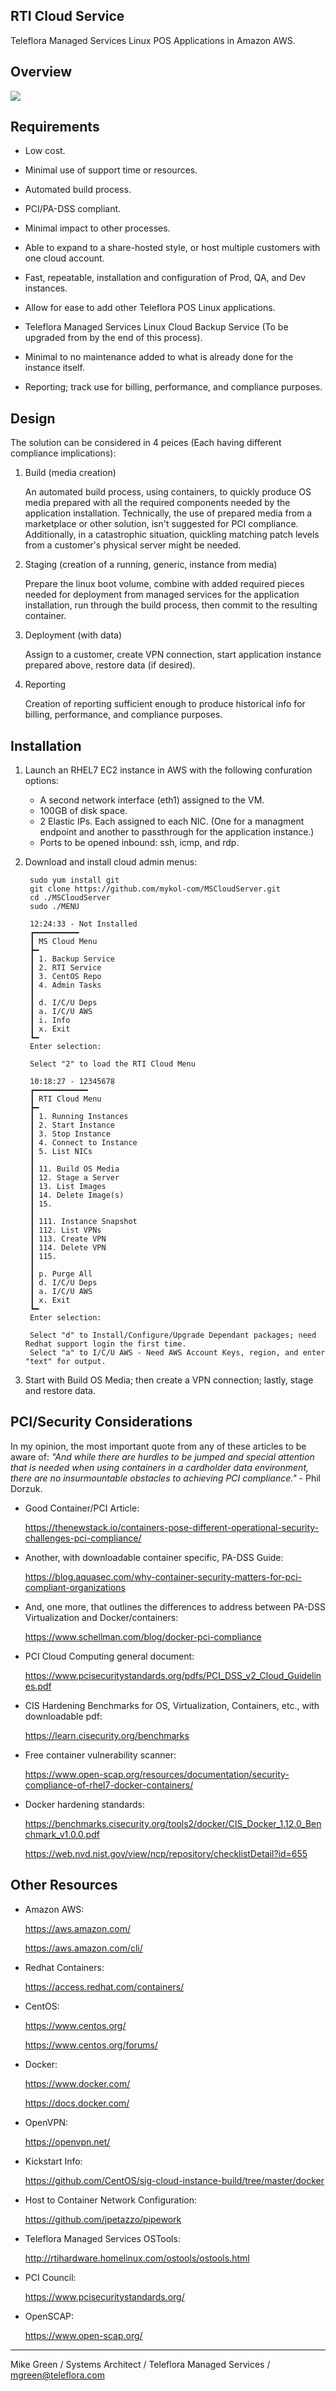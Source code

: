 RTI Cloud Service
------------------------

Teleflora Managed Services Linux POS Applications in Amazon AWS.



Overview
------------------------

![](https://d3ansictanv2wj.cloudfront.net/dnsd_0201-7c6df9623cb9dc0bb0276d02ac921b39.png?&s=100)



Requirements
------------------------

- Low cost.

- Minimal use of support time or resources.

- Automated build process.

- PCI/PA-DSS compliant.

- Minimal impact to other processes.

- Able to expand to a share-hosted style, or host multiple customers with one cloud account.

- Fast, repeatable, installation and configuration of Prod, QA, and Dev instances.

- Allow for ease to add other Teleflora POS Linux applications.

- Teleflora Managed Services Linux Cloud Backup Service (To be upgraded from by the end of this process).

- Minimal to no maintenance added to what is already done for the instance itself.

- Reporting; track use for billing, performance, and compliance purposes.



Design
------------------------

The solution can be considered in 4 peices (Each having different compliance implications):

1. Build (media creation)

	An automated build process, using containers, to quickly produce OS media prepared with all the required components needed by the application installation. Technically, the use of prepared media from a marketplace or other solution, isn't suggested for PCI compliance. Additionally, in a catastrophic situation, quickling matching patch levels from a customer's physical server might be needed.

2. Staging (creation of a running, generic, instance from media)

	Prepare the linux boot volume, combine with added required pieces needed for deployment from managed services for the application installation, run through the build process, then commit to the resulting container.

3. Deployment (with data)

	Assign to a customer, create VPN connection, start application instance prepared above, restore data (if desired).

4. Reporting 

	Creation of reporting sufficient enough to produce historical info for billing, performance, and compliance purposes.



Installation
------------------------

1. Launch an RHEL7 EC2 instance in AWS with the following confuration options:

	- A second network interface (eth1) assigned to the VM.
	- 100GB of disk space.
	- 2 Elastic IPs. Each assigned to each NIC. (One for a managment endpoint and another to passthrough for the application instance.)
	- Ports to be opened inbound: ssh, icmp, and rdp.

2. Download and install cloud admin menus:

		sudo yum install git
		git clone https://github.com/mykol-com/MSCloudServer.git
		cd ./MSCloudServer
		sudo ./MENU
		
		12:24:33 - Not Installed
		┏━━━━━━━━━━
		┃ MS Cloud Menu
		┣━
		┃ 1. Backup Service
		┃ 2. RTI Service
		┃ 3. CentOS Repo
		┃ 4. Admin Tasks
		┃
		┃ d. I/C/U Deps
		┃ a. I/C/U AWS
		┃ i. Info
		┃ x. Exit
		┗━
		Enter selection: 

		Select "2" to load the RTI Cloud Menu
		
		10:18:27 - 12345678
		┏━━━━━━━━━━━━
		┃ RTI Cloud Menu
		┣━
		┃ 1. Running Instances
		┃ 2. Start Instance
		┃ 3. Stop Instance
		┃ 4. Connect to Instance
		┃ 5. List NICs
		┃
		┃ 11. Build OS Media
		┃ 12. Stage a Server
		┃ 13. List Images
		┃ 14. Delete Image(s)
		┃ 15.
		┃
		┃ 111. Instance Snapshot
		┃ 112. List VPNs
		┃ 113. Create VPN
		┃ 114. Delete VPN
		┃ 115.
		┃
		┃ p. Purge All
		┃ d. I/C/U Deps
		┃ a. I/C/U AWS
		┃ x. Exit
		┗━
		Enter selection: 
		
		Select "d" to Install/Configure/Upgrade Dependant packages; need Redhat support login the first time.
		Select "a" to I/C/U AWS - Need AWS Account Keys, region, and enter "text" for output.

3. Start with Build OS Media; then create a VPN connection; lastly, stage and restore data.



PCI/Security Considerations
------------------------

In my opinion, the most important quote from any of these articles to be aware of: _"And while there are hurdles to be jumped and special attention that is needed when using containers in a cardholder data environment, there are no insurmountable obstacles to achieving PCI compliance."_ - Phil Dorzuk.

- Good Container/PCI Article:

	https://thenewstack.io/containers-pose-different-operational-security-challenges-pci-compliance/

- Another, with downloadable container specific, PA-DSS Guide:

	https://blog.aquasec.com/why-container-security-matters-for-pci-compliant-organizations

- And, one more, that outlines the differences to address between PA-DSS Virtualization and Docker/containers:

	https://www.schellman.com/blog/docker-pci-compliance

- PCI Cloud Computing general document:

	https://www.pcisecuritystandards.org/pdfs/PCI_DSS_v2_Cloud_Guidelines.pdf

- CIS Hardening Benchmarks for OS, Virtualization, Containers, etc., with downloadable pdf:

	https://learn.cisecurity.org/benchmarks

- Free container vulnerability scanner:
	
	https://www.open-scap.org/resources/documentation/security-compliance-of-rhel7-docker-containers/

- Docker hardening standards:

	https://benchmarks.cisecurity.org/tools2/docker/CIS_Docker_1.12.0_Benchmark_v1.0.0.pdf
	
	https://web.nvd.nist.gov/view/ncp/repository/checklistDetail?id=655



Other Resources
------------------------

- Amazon AWS:

	https://aws.amazon.com/
	
	https://aws.amazon.com/cli/

- Redhat Containers:

	https://access.redhat.com/containers/

- CentOS:

	https://www.centos.org/
	
	https://www.centos.org/forums/

- Docker:

	https://www.docker.com/
	
	https://docs.docker.com/ 

- OpenVPN:

	https://openvpn.net/

- Kickstart Info:

	https://github.com/CentOS/sig-cloud-instance-build/tree/master/docker 

- Host to Container Network Configuration:

	https://github.com/jpetazzo/pipework 

- Teleflora Managed Services OSTools:

	http://rtihardware.homelinux.com/ostools/ostools.html 

- PCI Council:
	
	https://www.pcisecuritystandards.org/

- OpenSCAP:

	https://www.open-scap.org/



------------------------
Mike Green / Systems Architect / Teleflora Managed Services / mgreen@teleflora.com
